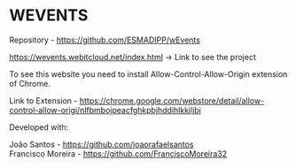 # WEVENTS

Repository - https://github.com/ESMADIPP/wEvents


https://wevents.webitcloud.net/index.html -> Link to see the project

To see this website you need to install Allow-Control-Allow-Origin extension of Chrome.

Link to Extension - https://chrome.google.com/webstore/detail/allow-control-allow-origi/nlfbmbojpeacfghkpbjhddihlkkiljbi


Developed with:

João Santos - https://github.com/joaorafaelsantos <br>
Francisco Moreira - https://github.com/FranciscoMoreira32

